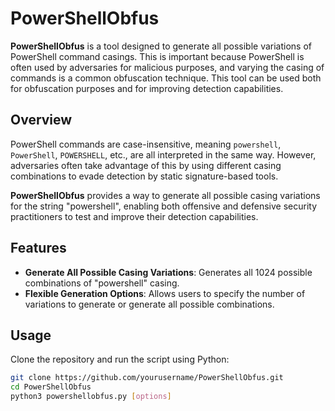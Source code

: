 # PowerShellObfus

**PowerShellObfus** is a tool designed to generate all possible variations of PowerShell command casings. This is important because PowerShell is often used by adversaries for malicious purposes, and varying the casing of commands is a common obfuscation technique. This tool can be used both for obfuscation purposes and for improving detection capabilities.

## Overview

PowerShell commands are case-insensitive, meaning `powershell`, `PowerShell`, `POWERSHELL`, etc., are all interpreted in the same way. However, adversaries often take advantage of this by using different casing combinations to evade detection by static signature-based tools.

**PowerShellObfus** provides a way to generate all possible casing variations for the string "powershell", enabling both offensive and defensive security practitioners to test and improve their detection capabilities.

## Features

- **Generate All Possible Casing Variations**: Generates all 1024 possible combinations of "powershell" casing.
- **Flexible Generation Options**: Allows users to specify the number of variations to generate or generate all possible combinations.

## Usage

Clone the repository and run the script using Python:

```sh
git clone https://github.com/yourusername/PowerShellObfus.git
cd PowerShellObfus
python3 powershellobfus.py [options]
